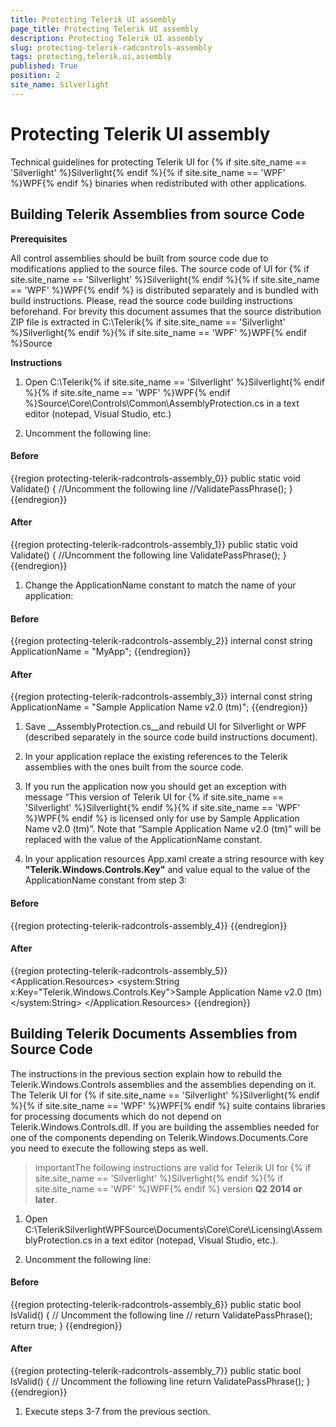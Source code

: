 ```yaml
---
title: Protecting Telerik UI assembly
page_title: Protecting Telerik UI assembly
description: Protecting Telerik UI assembly
slug: protecting-telerik-radcontrols-assembly
tags: protecting,telerik,ui,assembly
published: True
position: 2
site_name: Silverlight
---
```


# Protecting Telerik UI assembly



Technical guidelines for protecting Telerik UI for {% if site.site_name == 'Silverlight' %}Silverlight{% endif %}{% if site.site_name == 'WPF' %}WPF{% endif %} binaries when redistributed with other applications.
      

## Building Telerik Assemblies from source Code 

__Prerequisites__

All control assemblies should be built from source code due to modifications applied to the source files. The source code of UI for {% if site.site_name == 'Silverlight' %}Silverlight{% endif %}{% if site.site_name == 'WPF' %}WPF{% endif %} is distributed separately and is bundled with build instructions. Please, read the source code building instructions beforehand.
          For brevity this document assumes that the source distribution ZIP file is extracted in C:\Telerik{% if site.site_name == 'Silverlight' %}Silverlight{% endif %}{% if site.site_name == 'WPF' %}WPF{% endif %}Source
        

__Instructions__

1. Open C:\Telerik{% if site.site_name == 'Silverlight' %}Silverlight{% endif %}{% if site.site_name == 'WPF' %}WPF{% endif %}Source\Core\Controls\Common\AssemblyProtection.cs in a text editor (notepad, Visual Studio, etc.)
            

1. Uncomment the following line:

#### __Before__

{{region protecting-telerik-radcontrols-assembly_0}}
	        public static void Validate()
	{
	    //Uncomment the following line
	    //ValidatePassPhrase();
	}
	{{endregion}}



#### __After__

{{region protecting-telerik-radcontrols-assembly_1}}
	        public static void Validate()
	{
	    //Uncomment the following line
	    ValidatePassPhrase();
	}
	{{endregion}}



1. Change the ApplicationName constant to match the name of your application:

#### __Before__

{{region protecting-telerik-radcontrols-assembly_2}}
	        internal const string ApplicationName = "MyApp";
	{{endregion}}



#### __After__

{{region protecting-telerik-radcontrols-assembly_3}}
	        internal const string ApplicationName = "Sample Application Name v2.0 (tm)";
	{{endregion}}



1. Save __AssemblyProtection.cs__and rebuild UI for Silverlight or WPF (described separately in the source code build instructions document).
            

1. In your application replace the existing references to the Telerik assemblies with the ones built from the source code.

1. If you run the application now you should get an exception with message “This version of Telerik UI for {% if site.site_name == 'Silverlight' %}Silverlight{% endif %}{% if site.site_name == 'WPF' %}WPF{% endif %} is licensed only for use by Sample Application Name v2.0 (tm)”. Note that “Sample Application Name v2.0 (tm)” will be replaced with the value of the ApplicationName constant.
            

1. In your application resources App.xaml create a string resource with key __"Telerik.Windows.Controls.Key"__ and value equal to the value of the ApplicationName constant from step 3:
            

#### __Before__

{{region protecting-telerik-radcontrols-assembly_4}}
	        <Application 
	    xmlns="http://schemas.microsoft.com/client/2007"
	    xmlns:x="http://schemas.microsoft.com/winfx/2006/xaml" 
	    x:Class="...">
	        </Application>
	{{endregion}}



#### __After__

{{region protecting-telerik-radcontrols-assembly_5}}
	        <Application 
	       xmlns="http://schemas.microsoft.com/client/2007"
	       xmlns:x="http://schemas.microsoft.com/winfx/2006/xaml" 
	       xmlns:system="clr-namespace:System;assembly=mscorlib"
	       x:Class="...">
	            <Application.Resources>
	                <system:String x:Key="Telerik.Windows.Controls.Key">Sample Application Name v2.0 (tm)</system:String>
	            </Application.Resources>
	        </Application>
	{{endregion}}



## Building Telerik Documents Assemblies from Source Code

The instructions in the previous section explain how to rebuild the Telerik.Windows.Controls assemblies and the assemblies depending on it. The Telerik UI for {% if site.site_name == 'Silverlight' %}Silverlight{% endif %}{% if site.site_name == 'WPF' %}WPF{% endif %} suite contains libraries for processing documents which do not depend on Telerik.Windows.Controls.dll. If you are building the assemblies needed for one of the components depending on Telerik.Windows.Documents.Core you need to execute the following steps as well.
        

>importantThe following instructions are valid for Telerik UI for {% if site.site_name == 'Silverlight' %}Silverlight{% endif %}{% if site.site_name == 'WPF' %}WPF{% endif %} version __Q2 2014 or later__.
          

1. Open C:\TelerikSilverlightWPFSource\Documents\Core\Core\Licensing\AssemblyProtection.cs in a text editor (notepad, Visual Studio, etc.).
            

1. Uncomment the following line:
            

#### __Before__

{{region protecting-telerik-radcontrols-assembly_6}}
	        public static bool IsValid()
	        {
	            // Uncomment the following line
	            // return ValidatePassPhrase();
	            return true;
	        }
	{{endregion}}



#### __After__

{{region protecting-telerik-radcontrols-assembly_7}}
	        public static bool IsValid()
	        {
	            // Uncomment the following line
	            return ValidatePassPhrase();
	        }
	{{endregion}}



1. Execute steps 3-7 from the previous section.
          
